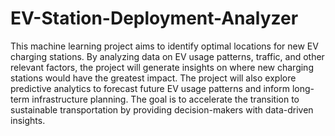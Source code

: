 # EV-Station-Deployment-Analyzer
This machine learning project aims to identify optimal locations for new EV charging stations. By analyzing data on EV usage patterns, traffic, and other relevant factors, the project will generate insights on where new charging stations would have the greatest impact. The project will also explore predictive analytics to forecast future EV usage patterns and inform long-term infrastructure planning. The goal is to accelerate the transition to sustainable transportation by providing decision-makers with data-driven insights. 
